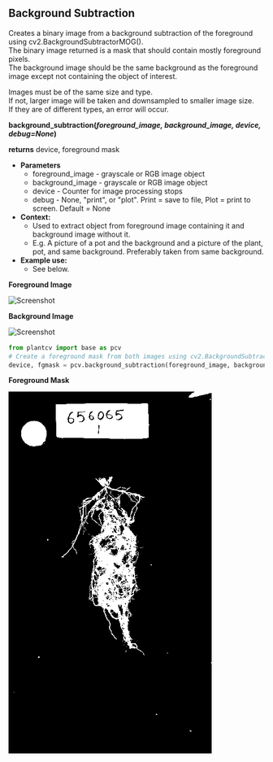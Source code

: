 ## Background Subtraction

Creates a binary image from a background subtraction of the foreground using cv2.BackgroundSubtractorMOG().  
The binary image returned is a mask that should contain mostly foreground pixels.  
The background image should be the same background as the foreground image except not containing the object of interest.

Images must be of the same size and type.  
If not, larger image will be taken and downsampled to smaller image size.  
If they are of different types, an error will occur.  

**background_subtraction(*foreground_image, background_image, device, debug=None*)**

**returns** device, foreground mask

- **Parameters**
    - foreground_image - grayscale or RGB image object
	- background_image - grayscale or RGB image object
	- device - Counter for image processing stops
	- debug - None, "print", or "plot". Print = save to file, Plot = print to screen. Default = None
- **Context:**
    - Used to extract object from foreground image containing it and background image without it.
	- E.g. A picture of a pot and the background and a picture of the plant, pot, and same background. Preferably taken from same background.
- **Example use:**
    - See below.

**Foreground Image**

![Screenshot](img/documentation_images/background_subtraction/TEST_FOREGROUND.jpg)

**Background Image**

![Screenshot](img/documentation_images/background_subtraction/TEST_BACKGROUND.jpg)

```python
from plantcv import base as pcv
# Create a foreground mask from both images using cv2.BackgroundSubtractorMOG().
device, fgmask = pcv.background_subtraction(foreground_image, background_image, device, debug = "print")
```

**Foreground Mask**

![Screenshot](img/documentation_images/background_subtraction/1_background_subtraction.png)
